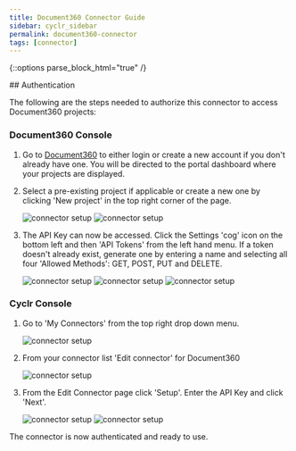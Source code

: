 ```yaml
---
title: Document360 Connector Guide
sidebar: cyclr_sidebar
permalink: document360-connector
tags: [connector]
---
```

{::options parse_block_html="true" /}
<section class="card">
## Authentication

The following are the steps needed to authorize this connector to access Document360 projects:

### Document360 Console

1. Go to [Document360](https://document360.io/) to either login or create a new account if you don't already have one. You will be directed to the portal dashboard where your projects are displayed.

2. Select a pre-existing project if applicable or create a new one by clicking 'New project' in the top right corner of the page.

    ![connector setup](./images/doc_360_setup_1.png)
    ![connector setup](./images/doc_360_setup_2.png)

3. The API Key can now be accessed. Click the Settings 'cog' icon on the bottom left and then 'API Tokens' from the left hand menu. If a token doesn't already exist, generate one by entering a name and selecting all four 'Allowed Methods': GET, POST, PUT and DELETE.

    ![connector setup](./images/doc_360_setup_8.png)
    ![connector setup](./images/doc_360_setup_4.png)
    ![connector setup](./images/doc_360_setup_5.png)

### Cyclr Console

1. Go to 'My Connectors' from the top right drop down menu.

    ![connector setup](./images/doc_360_setup_9.png)
2. From your connector list 'Edit connector' for Document360

    ![connector setup](./images/doc_360_setup_10.png)
3. From the Edit Connector page click 'Setup'. Enter the API Key and click 'Next'.

    ![connector setup](./images/doc_360_setup_6.png)
    ![connector setup](./images/doc_360_setup_7.png)

The connector is now authenticated and ready to use.

</section>
